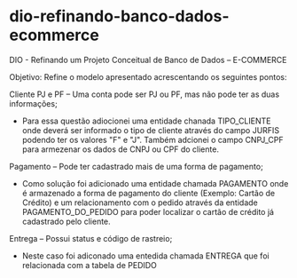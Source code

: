 # dio-refinando-banco-dados-ecommerce
DIO - Refinando um Projeto Conceitual de Banco de Dados – E-COMMERCE

Objetivo:
Refine o modelo apresentado acrescentando os seguintes pontos:

Cliente PJ e PF – Uma conta pode ser PJ ou PF, mas não pode ter as duas informações;
- Para essa questão adiocionei uma entidade chanada TIPO_CLIENTE onde deverá ser informado o tipo de cliente através do campo JURFIS podendo ter os valores "F" e "J". Também adcionei o campo CNPJ_CPF para armezenar os dados de CNPJ ou CPF do cliente.

Pagamento – Pode ter cadastrado mais de uma forma de pagamento;
- Como solução foi adicionado uma entidade chamada PAGAMENTO onde é armazenado a forma de pagamento do cliente (Exemplo: Cartão de Crédito) e um relacionamento com o pedido através da entidade PAGAMENTO_DO_PEDIDO para poder localizar o cartão de crédito já cadastrado pelo cliente.

Entrega – Possui status e código de rastreio;
- Neste caso foi adiconado uma entedida chamada ENTREGA que foi relacionada com a tabela de PEDIDO
